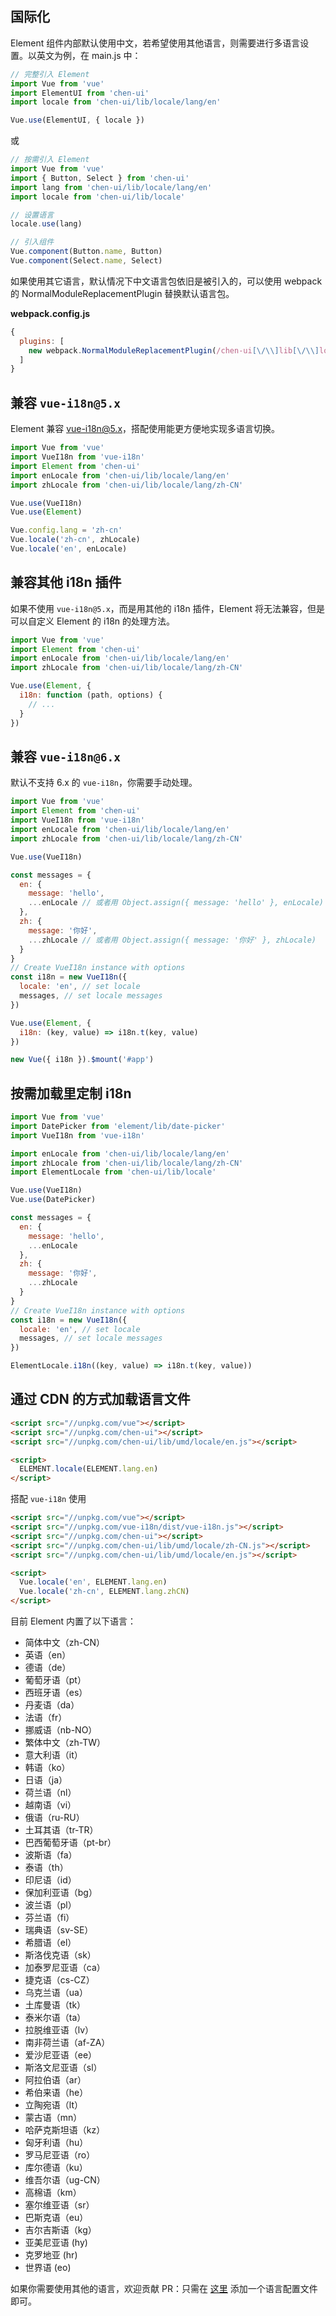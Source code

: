 ## 国际化

Element 组件内部默认使用中文，若希望使用其他语言，则需要进行多语言设置。以英文为例，在 main.js 中：

```javascript
// 完整引入 Element
import Vue from 'vue'
import ElementUI from 'chen-ui'
import locale from 'chen-ui/lib/locale/lang/en'

Vue.use(ElementUI, { locale })
```

或

```javascript
// 按需引入 Element
import Vue from 'vue'
import { Button, Select } from 'chen-ui'
import lang from 'chen-ui/lib/locale/lang/en'
import locale from 'chen-ui/lib/locale'

// 设置语言
locale.use(lang)

// 引入组件
Vue.component(Button.name, Button)
Vue.component(Select.name, Select)
```

如果使用其它语言，默认情况下中文语言包依旧是被引入的，可以使用 webpack 的 NormalModuleReplacementPlugin 替换默认语言包。

**webpack.config.js**
```javascript
{
  plugins: [
    new webpack.NormalModuleReplacementPlugin(/chen-ui[\/\\]lib[\/\\]locale[\/\\]lang[\/\\]zh-CN/, 'chen-ui/lib/locale/lang/en')
  ]
}
```

## 兼容 `vue-i18n@5.x`

Element 兼容 [vue-i18n@5.x](https://github.com/kazupon/vue-i18n)，搭配使用能更方便地实现多语言切换。

```javascript
import Vue from 'vue'
import VueI18n from 'vue-i18n'
import Element from 'chen-ui'
import enLocale from 'chen-ui/lib/locale/lang/en'
import zhLocale from 'chen-ui/lib/locale/lang/zh-CN'

Vue.use(VueI18n)
Vue.use(Element)

Vue.config.lang = 'zh-cn'
Vue.locale('zh-cn', zhLocale)
Vue.locale('en', enLocale)
```

## 兼容其他 i18n 插件
如果不使用 `vue-i18n@5.x`，而是用其他的 i18n 插件，Element 将无法兼容，但是可以自定义 Element 的 i18n 的处理方法。

```javascript
import Vue from 'vue'
import Element from 'chen-ui'
import enLocale from 'chen-ui/lib/locale/lang/en'
import zhLocale from 'chen-ui/lib/locale/lang/zh-CN'

Vue.use(Element, {
  i18n: function (path, options) {
    // ...
  }
})
```

## 兼容 `vue-i18n@6.x`

默认不支持 6.x 的 `vue-i18n`，你需要手动处理。

```javascript
import Vue from 'vue'
import Element from 'chen-ui'
import VueI18n from 'vue-i18n'
import enLocale from 'chen-ui/lib/locale/lang/en'
import zhLocale from 'chen-ui/lib/locale/lang/zh-CN'

Vue.use(VueI18n)

const messages = {
  en: {
    message: 'hello',
    ...enLocale // 或者用 Object.assign({ message: 'hello' }, enLocale)
  },
  zh: {
    message: '你好',
    ...zhLocale // 或者用 Object.assign({ message: '你好' }, zhLocale)
  }
}
// Create VueI18n instance with options
const i18n = new VueI18n({
  locale: 'en', // set locale
  messages, // set locale messages
})

Vue.use(Element, {
  i18n: (key, value) => i18n.t(key, value)
})

new Vue({ i18n }).$mount('#app')
```

## 按需加载里定制 i18n

```js
import Vue from 'vue'
import DatePicker from 'element/lib/date-picker'
import VueI18n from 'vue-i18n'

import enLocale from 'chen-ui/lib/locale/lang/en'
import zhLocale from 'chen-ui/lib/locale/lang/zh-CN'
import ElementLocale from 'chen-ui/lib/locale'

Vue.use(VueI18n)
Vue.use(DatePicker)

const messages = {
  en: {
    message: 'hello',
    ...enLocale
  },
  zh: {
    message: '你好',
    ...zhLocale
  }
}
// Create VueI18n instance with options
const i18n = new VueI18n({
  locale: 'en', // set locale
  messages, // set locale messages
})

ElementLocale.i18n((key, value) => i18n.t(key, value))
```

## 通过 CDN 的方式加载语言文件

```html
<script src="//unpkg.com/vue"></script>
<script src="//unpkg.com/chen-ui"></script>
<script src="//unpkg.com/chen-ui/lib/umd/locale/en.js"></script>

<script>
  ELEMENT.locale(ELEMENT.lang.en)
</script>
```

搭配 `vue-i18n` 使用

```html
<script src="//unpkg.com/vue"></script>
<script src="//unpkg.com/vue-i18n/dist/vue-i18n.js"></script>
<script src="//unpkg.com/chen-ui"></script>
<script src="//unpkg.com/chen-ui/lib/umd/locale/zh-CN.js"></script>
<script src="//unpkg.com/chen-ui/lib/umd/locale/en.js"></script>

<script>
  Vue.locale('en', ELEMENT.lang.en)
  Vue.locale('zh-cn', ELEMENT.lang.zhCN)
</script>
```

目前 Element 内置了以下语言：
<ul class="language-list">
  <li>简体中文（zh-CN）</li>
  <li>英语（en）</li>
  <li>德语（de）</li>
  <li>葡萄牙语（pt）</li>
  <li>西班牙语（es）</li>
  <li>丹麦语（da）</li>
  <li>法语（fr）</li>
  <li>挪威语（nb-NO）</li>
  <li>繁体中文（zh-TW）</li>
  <li>意大利语（it）</li>
  <li>韩语（ko）</li>
  <li>日语（ja）</li>
  <li>荷兰语（nl）</li>
  <li>越南语（vi）</li>
  <li>俄语（ru-RU）</li>
  <li>土耳其语（tr-TR）</li>
  <li>巴西葡萄牙语（pt-br）</li>
  <li>波斯语（fa）</li>
  <li>泰语（th）</li>
  <li>印尼语（id）</li>
  <li>保加利亚语（bg）</li>
  <li>波兰语（pl）</li>
  <li>芬兰语（fi）</li>
  <li>瑞典语（sv-SE）</li>
  <li>希腊语（el）</li>
  <li>斯洛伐克语（sk）</li>
  <li>加泰罗尼亚语（ca）</li>
  <li>捷克语（cs-CZ）</li>
  <li>乌克兰语（ua）</li>
  <li>土库曼语（tk）</li>
  <li>泰米尔语（ta）</li>
  <li>拉脱维亚语（lv）</li>
  <li>南非荷兰语（af-ZA）</li>
  <li>爱沙尼亚语（ee）</li>
  <li>斯洛文尼亚语（sl）</li>
  <li>阿拉伯语（ar）</li>
  <li>希伯来语（he）</li>
  <li>立陶宛语（lt）</li>
  <li>蒙古语（mn）</li>
  <li>哈萨克斯坦语（kz）</li>
  <li>匈牙利语（hu）</li>
  <li>罗马尼亚语（ro）</li>
  <li>库尔德语（ku）</li>
  <li>维吾尔语（ug-CN）</li>
  <li>高棉语（km）</li>
  <li>塞尔维亚语（sr）</li>
  <li>巴斯克语（eu）</li>
  <li>吉尔吉斯语（kg）</li>
  <li>亚美尼亚语 (hy)</li>
  <li>克罗地亚 (hr)</li>
  <li>世界语 (eo)</li>
</ul>

如果你需要使用其他的语言，欢迎贡献 PR：只需在 [这里](https://github.com/ElemeFE/element/tree/dev/src/locale/lang) 添加一个语言配置文件即可。
